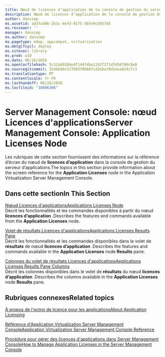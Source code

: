```yaml
---
title: Nœud de licences d’application de la console de gestion du serveur
description: Nœud de licences d’application de la console de gestion du serveur
author: dansimp
ms.assetid: ad3fa486-2b3c-4efd-91f5-507e9c5057d5
ms.reviewer: ''
manager: dansimp
ms.author: dansimp
ms.pagetype: mdop, appcompat, virtualization
ms.mktglfcycl: deploy
ms.sitesec: library
ms.prod: w10
ms.date: 06/16/2016
ms.openlocfilehash: 5c32ab030dedf144f4be1242f2f1dfd56f80c8e8
ms.sourcegitcommit: 354664bc527d93f80687cd2eba70d1eea024c7c3
ms.translationtype: MT
ms.contentlocale: fr-FR
ms.lasthandoff: 06/26/2020
ms.locfileid: "10806306"
---
```

# <span data-ttu-id="ff744-103">Server Management Console: nœud Licences d'applications</span><span class="sxs-lookup"><span data-stu-id="ff744-103">Server Management Console: Application Licenses Node</span></span>


<span data-ttu-id="ff744-104">Les rubriques de cette section fournissent des informations sur la référence d’écran du nœud de **licences d’application** dans la console de gestion du serveur d’applications.</span><span class="sxs-lookup"><span data-stu-id="ff744-104">The topics in this section provide information about the screen reference for the **Application Licenses** node in the Application Virtualization Server Management Console.</span></span>

## <span data-ttu-id="ff744-105">Dans cette section</span><span class="sxs-lookup"><span data-stu-id="ff744-105">In This Section</span></span>


<a href="" id="applications-licenses-node"></a>[<span data-ttu-id="ff744-106">Nœud Licences d'applications</span><span class="sxs-lookup"><span data-stu-id="ff744-106">Applications Licenses Node</span></span>](applications-licenses-node.md)  
<span data-ttu-id="ff744-107">Décrit les fonctionnalités et les commandes disponibles à partir du nœud **licences d’application** .</span><span class="sxs-lookup"><span data-stu-id="ff744-107">Describes the features and commands available from the **Application Licenses** node.</span></span>

<a href="" id="applications-licenses-results-pane"></a>[<span data-ttu-id="ff744-108">Volet de résultats Licences d'applications</span><span class="sxs-lookup"><span data-stu-id="ff744-108">Applications Licenses Results Pane</span></span>](applications-licenses-results-pane.md)  
<span data-ttu-id="ff744-109">Décrit les fonctionnalités et les commandes disponibles dans le volet de **résultats** de nœud **licences d’application** .</span><span class="sxs-lookup"><span data-stu-id="ff744-109">Describes the features and commands available in the **Application Licenses** node **Results** pane.</span></span>

<a href="" id="applications-licenses-results-pane-columns"></a>[<span data-ttu-id="ff744-110">Colonnes du volet de résultats Licences d'applications</span><span class="sxs-lookup"><span data-stu-id="ff744-110">Applications Licenses Results Pane Columns</span></span>](applications-licenses-results-pane-columns.md)  
<span data-ttu-id="ff744-111">Décrit les colonnes disponibles dans le volet de **résultats** du nœud **licences d’application** .</span><span class="sxs-lookup"><span data-stu-id="ff744-111">Describes the columns available in the **Application Licenses** node **Results** pane.</span></span>

## <span data-ttu-id="ff744-112">Rubriques connexes</span><span class="sxs-lookup"><span data-stu-id="ff744-112">Related topics</span></span>


[<span data-ttu-id="ff744-113">À propos de l'octroi de licence pour les applications</span><span class="sxs-lookup"><span data-stu-id="ff744-113">About Application Licensing</span></span>](about-application-licensing.md)

[<span data-ttu-id="ff744-114">Référence d'Application Virtualization Server Management Console</span><span class="sxs-lookup"><span data-stu-id="ff744-114">Application Virtualization Server Management Console Reference</span></span>](application-virtualization-server-management-console-reference.md)

[<span data-ttu-id="ff744-115">Procédure pour gérer des licences d'applications dans Server Management Console</span><span class="sxs-lookup"><span data-stu-id="ff744-115">How to Manage Application Licenses in the Server Management Console</span></span>](how-to-manage-application-licenses-in-the-server-management-console.md)

 

 





